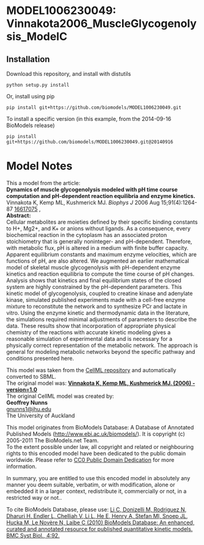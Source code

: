 # MODEL1006230049: Vinnakota2006_MuscleGlycogenolysis_ModelC

## Installation

Download this repository, and install with distutils

`python setup.py install`

Or, install using pip

`pip install git+https://github.com/biomodels/MODEL1006230049.git`

To install a specific version (in this example, from the 2014-09-16 BioModels release)

`pip install git+https://github.com/biomodels/MODEL1006230049.git@20140916`


# Model Notes


This a model from the article:  
**Dynamics of muscle glycogenolysis modeled with pH time course computation and pH-dependent reaction equilibria and enzyme kinetics.**   
Vinnakota K, Kemp ML, Kushmerick MJ. _Biophys J_ 2006 Aug 15;91(4):1264-87
[16617075](http://www.ncbi.nlm.nih.gov/pubmed/16617075) ,  
**Abstract:**   
Cellular metabolites are moieties defined by their specific binding constants
to H+, Mg2+, and K+ or anions without ligands. As a consequence, every
biochemical reaction in the cytoplasm has an associated proton stoichiometry
that is generally noninteger- and pH-dependent. Therefore, with metabolic
flux, pH is altered in a medium with finite buffer capacity. Apparent
equilibrium constants and maximum enzyme velocities, which are functions of
pH, are also altered. We augmented an earlier mathematical model of skeletal
muscle glycogenolysis with pH-dependent enzyme kinetics and reaction
equilibria to compute the time course of pH changes. Analysis shows that
kinetics and final equilibrium states of the closed system are highly
constrained by the pH-dependent parameters. This kinetic model of
glycogenolysis, coupled to creatine kinase and adenylate kinase, simulated
published experiments made with a cell-free enzyme mixture to reconstitute the
network and to synthesize PCr and lactate in vitro. Using the enzyme kinetic
and thermodynamic data in the literature, the simulations required minimal
adjustments of parameters to describe the data. These results show that
incorporation of appropriate physical chemistry of the reactions with accurate
kinetic modeling gives a reasonable simulation of experimental data and is
necessary for a physically correct representation of the metabolic network.
The approach is general for modeling metabolic networks beyond the specific
pathway and conditions presented here.

This model was taken from the [CellML
repository](http://www.cellml.org/models) and automatically converted to SBML.  
The original model was: [ **Vinnakota K, Kemp ML, Kushmerick MJ. (2006) -
version=1.0**
](http://models.cellml.org/exposure/07cdb663179c77de23e425a56464a2aa)  
The original CellML model was created by:  
**Geoffrey Nunns**   
gnunns1@jhu.edu  
The University of Auckland  

This model originates from BioModels Database: A Database of Annotated
Published Models (http://www.ebi.ac.uk/biomodels/). It is copyright (c)
2005-2011 The BioModels.net Team.  
To the extent possible under law, all copyright and related or neighbouring
rights to this encoded model have been dedicated to the public domain
worldwide. Please refer to [CC0 Public Domain
Dedication](http://creativecommons.org/publicdomain/zero/1.0/) for more
information.

In summary, you are entitled to use this encoded model in absolutely any
manner you deem suitable, verbatim, or with modification, alone or embedded it
in a larger context, redistribute it, commercially or not, in a restricted way
or not..  
  
To cite BioModels Database, please use: [Li C, Donizelli M, Rodriguez N,
Dharuri H, Endler L, Chelliah V, Li L, He E, Henry A, Stefan MI, Snoep JL,
Hucka M, Le Novère N, Laibe C (2010) BioModels Database: An enhanced, curated
and annotated resource for published quantitative kinetic models. BMC Syst
Biol., 4:92.](http://www.ncbi.nlm.nih.gov/pubmed/20587024)


